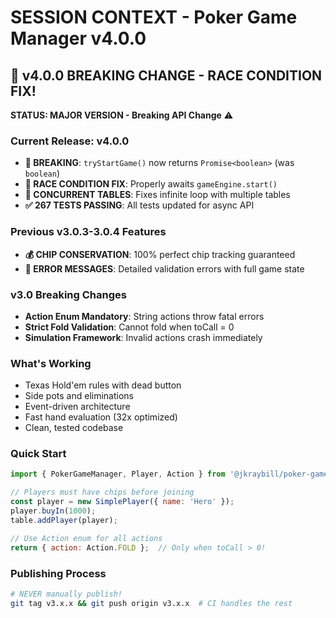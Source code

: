 # SESSION CONTEXT - Poker Game Manager v4.0.0

## 🚨 v4.0.0 BREAKING CHANGE - RACE CONDITION FIX!

**STATUS: MAJOR VERSION - Breaking API Change** ⚠️

### **Current Release: v4.0.0**
- **🚨 BREAKING**: `tryStartGame()` now returns `Promise<boolean>` (was `boolean`)
- **🔧 RACE CONDITION FIX**: Properly awaits `gameEngine.start()`
- **🎯 CONCURRENT TABLES**: Fixes infinite loop with multiple tables
- **✅ 267 TESTS PASSING**: All tests updated for async API

### **Previous v3.0.3-3.0.4 Features**
- **💰 CHIP CONSERVATION**: 100% perfect chip tracking guaranteed
- **🎯 ERROR MESSAGES**: Detailed validation errors with full game state

### **v3.0 Breaking Changes**
- **Action Enum Mandatory**: String actions throw fatal errors
- **Strict Fold Validation**: Cannot fold when toCall = 0
- **Simulation Framework**: Invalid actions crash immediately

### **What's Working**
- Texas Hold'em rules with dead button
- Side pots and eliminations
- Event-driven architecture
- Fast hand evaluation (32x optimized)
- Clean, tested codebase

### **Quick Start**
```javascript
import { PokerGameManager, Player, Action } from '@jkraybill/poker-game-manager';

// Players must have chips before joining
const player = new SimplePlayer({ name: 'Hero' });
player.buyIn(1000);
table.addPlayer(player);

// Use Action enum for all actions
return { action: Action.FOLD };  // Only when toCall > 0!
```

### **Publishing Process**
```bash
# NEVER manually publish!
git tag v3.x.x && git push origin v3.x.x  # CI handles the rest
```